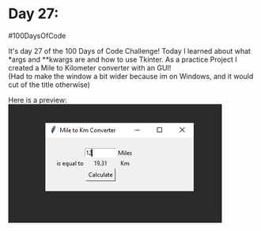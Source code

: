 # Day 27:
#100DaysOfCode

It's day 27 of the 100 Days of Code Challenge! Today I learned about what *args and **kwargs are and how to use Tkinter. As a practice Project I created a Mile to Kilometer converter with an GUI!
<br/>
(Had to make the window a bit wider because im on Windows, and it would cut of the title otherwise)

Here is a preview:
<br/>
![Preview](https://github.com/Ma-Ko-dev/100DaysOfCode/blob/main/Day%20027/miles2Km.PNG)
